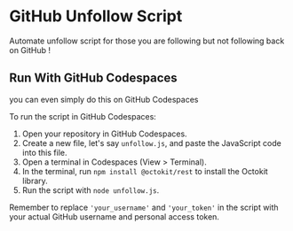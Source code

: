 # GitHub Unfollow Script
Automate unfollow script for those you are following but not following back on GitHub !

## Run With GitHub Codespaces
you can even simply do this on GitHub Codespaces

To run the script in GitHub Codespaces:

1. Open your repository in GitHub Codespaces.
2. Create a new file, let's say `unfollow.js`, and paste the JavaScript code into this file.
3. Open a terminal in Codespaces (View > Terminal).
4. In the terminal, run `npm install @octokit/rest` to install the Octokit library.
5. Run the script with `node unfollow.js`.

Remember to replace `'your_username'` and `'your_token'` in the script 
with your actual GitHub username and personal access token.

